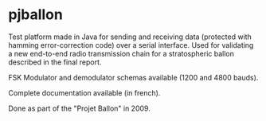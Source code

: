 # pjballon
Test platform made in Java for sending and receiving data (protected with hamming error-correction code) over a serial interface. Used for validating a new end-to-end radio transmission chain for a stratospheric ballon described in the final report.

FSK Modulator and demodulator schemas available (1200 and 4800 bauds).

Complete documentation available (in french). 

Done as part of the "Projet Ballon" in 2009.
